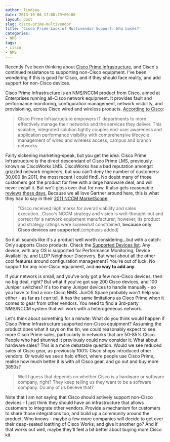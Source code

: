```yaml
---
author: lindsay
date: 2013-10-06 17:00:29+00:00
layout: post
slug: cisco-prime-multivendor
title: 'Cisco Prime Lack of Multivendor Support: Who Loses?'
categories:
- NMS
tags:
- cisco
- NMS
---
```


Recently I've been thinking about [Cisco Prime Infrastructure](http://www.cisco.com/en/US/products/ps12239/index.html), and Cisco's continued resistance to supporting non-Cisco equipment. I've been wondering if this is good for Cisco, and if they should face reality, and add support for non-Cisco devices.

Cisco Prime Infrastructure is an NMS/NCCM product from Cisco, aimed at Enterprises running all-Cisco network equipment. It provides fault and performance monitoring, configuration management, network visibility, and provisioning, across Cisco wired and wireless products. [According to Cisco](http://www.cisco.com/en/US/products/ps12239/index.html):



> Cisco Prime Infrastructure empowers IT departments to more effectively manage their networks and the services they deliver. This scalable, integrated solution tightly couples end-user awareness and application performance visibility with comprehensive lifecycle management of wired and wireless access, campus and branch networks.



Fairly sickening marketing-speak, but you get the idea. Cisco Prime Infrastructure is the direct descendant of Cisco Prime LMS, previously known as CiscoWorks LMS. CiscoWorks has a bad reputation amongst grizzled network engineers, but you can't deny the number of customers: 30,000 (in 2011, the most recent I could find). No doubt many of those customers got the product for free with a large hardware deal, and will never install it. But we'll gloss over that for now. It also gets reasonable [reviews](http://showbrain.blogspot.co.nz/2012/06/not-your-fathers-ciscoworks.html) [these days.](http://networkingnerd.net/2012/04/13/cisco-borderless-network-field-day-3/) Because we all love Gartner around here, this is what they had to say in their [2011 NCCM MarketScope](http://blogs.gartner.com/jonah-kowall/2011/11/01/network-configuration-and-change-management-nccm-marketscope-published/):

> "Cisco received high marks for overall viability and sales execution...Cisco's NCCM strategy and vision is well-thought-out and correct for a network equipment manufacturer; however, its product and strategy ratings were somewhat constrained, **because only Cisco devices are supported.**(emphasis added)

So it all sounds like it's a product well worth considering...but with a catch: Only supports Cisco products. Check the [Supported Devices list](http://www.cisco.com/en/US/products/ps12239/products_device_support_tables_list.html). Any device, with any OS is supported for Performance Monitoring, Device Availability, and LLDP Neighbour Discovery. But what about all the other cool features around configuration management? You're out of luck. No support for any non-Cisco equipment, and **no way to add any**.

If your network is small, and you've only got a few non-Cisco devices, then no big deal, right? But what if you've got say 200 Cisco devices, and 100 Juniper switches? It's too many Juniper devices to handle manually - so you have to find a non-Cisco NMS. JunOS Space probably won't help you either - as far as I can tell, it has the same limitations as Cisco Prime when it comes to gear from other vendors. You need to find a 3rd-party NMS/NCCM system that will work with a heterogeneous network.

Let's think about something for a minute: What do you think would happen if Cisco Prime Infrastructure supported non-Cisco equipment? Assuming the product does what it says on the tin, we could reasonably expect to see more Cisco Prime sales, particularly in networks that are 50-85% Cisco. People who had shunned it previously could now consider it. What about hardware sales? This is a more debatable question. Would we see reduced sales of Cisco gear, as previously 100% Cisco shops introduced other vendors. Or would we see a halo effect, where people use Cisco Prime, realise how much better it is with all Cisco gear, and go out and buy more 3850s?


> Well I guess that depends on whether Cisco is a hardware or software company, right? They keep telling us they want to be a software company. Do any of us believe that?


Note that I am not saying that Cisco should actively support non-Cisco devices - I just think they should have an infrastructure that allows customers to integrate other vendors. Provide a mechanism for customers to share those integrations too, and build up a community around the product. Who knows - maybe a few more companies will decide to get over their deap-seated loathing of Cisco Works, and give it another go? And if that works out well, maybe they'll feel a bit better about buying more Cisco kit.
